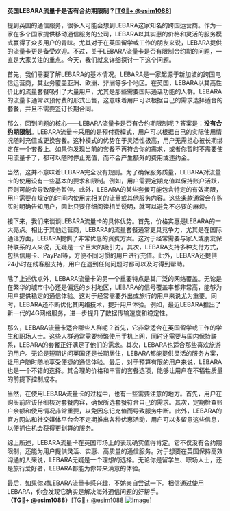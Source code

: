 **英国LEBARA流量卡是否有合约期限制？[[TG💪+ @esim1088](https://t.me/s/esim1088)]**

提到英国的通信服务，很多人可能会想到LEBARA这家知名的跨国运营商。作为一家在多个国家提供移动通信服务的公司，LEBARA以其实惠的价格和灵活的服务模式赢得了众多用户的青睐。尤其对于在英国留学或工作的朋友来说，LEBARA提供的流量卡更是备受欢迎。不过，关于LEBARA流量卡是否有限制合约期的问题，一直是大家关注的重点。今天，我们就来详细探讨一下这个问题。

首先，我们需要了解LEBARA的基本情况。LEBARA是一家起源于新加坡的跨国电信运营商，其业务覆盖亚洲、欧洲、非洲等多个地区。在英国，LEBARA以其高性价比的流量套餐吸引了大量用户，尤其是那些需要国际通话功能的人群。LEBARA的流量卡通常以预付费的形式出售，这意味着用户可以根据自己的需求选择适合的套餐，并且不需要签订长期合同。

那么，回到问题的核心——LEBARA流量卡是否有合约期限制呢？答案是：**没有合约期限制**。LEBARA流量卡采用的是预付费模式，用户可以根据自己的实际使用情况随时充值或更换套餐。这种模式的优势在于灵活性极高，用户无需担心被长期绑定在一个套餐上。如果你发现当前的套餐不再符合你的需求，或者你暂时不需要使用流量卡了，都可以随时停止充值，而不会产生额外的费用或违约金。

当然，这并不意味着LEBARA完全没有规则。为了确保服务质量，LEBARA对流量卡的使用设有一些基本的要求和限制。例如，用户需要定期充值以保持账户活跃，否则可能会导致服务暂停。此外，LEBARA的某些套餐可能包含特定的有效期限，用户需要在规定的时间内使用完相关的流量或其他服务内容。这些条款通常会在购买时明确告知用户，因此只要仔细阅读相关说明，就可以避免不必要的麻烦。

接下来，我们来谈谈LEBARA流量卡的具体优势。首先，价格实惠是LEBARA的一大亮点。相比于其他运营商，LEBARA的流量套餐通常更具竞争力，尤其是在国际通话方面，LEBARA提供了非常优惠的资费方案。这对于经常需要与家人或朋友保持联系的人来说，无疑是一个巨大的吸引力。其次，LEBARA支持多种支付方式，包括信用卡、PayPal等，方便不同习惯的用户进行充值。此外，LEBARA还提供24小时在线客服支持，用户在遇到任何问题时都可以及时得到帮助。

除了上述优点外，LEBARA流量卡的另一个重要特点是其广泛的网络覆盖。无论是在繁华的城市中心还是偏远的乡村地区，LEBARA的信号覆盖率都非常高，能够为用户提供稳定的通信体验。这对于经常需要外出或旅行的用户来说尤为重要。同时，LEBARA还不断优化其网络技术，提升用户体验。例如，最近LEBARA推出了新一代的4G网络服务，进一步提升了数据传输速度和稳定性。

那么，LEBARA流量卡适合哪些人群呢？首先，它非常适合在英国留学或工作的学生和职场人士。这些人群通常需要频繁使用手机上网，同时还需要与国内保持联系，LEBARA的套餐正好满足了他们的需求。其次，LEBARA也适合那些喜欢旅游的用户。无论是短期访问英国还是长期居住，LEBARA都能提供灵活的服务方案，让用户随时随地享受便捷的通信体验。最后，对于预算有限的用户来说，LEBARA也是一个不错的选择。其合理的价格和丰富的套餐选项，能够让用户在不牺牲质量的前提下控制成本。

当然，在使用LEBARA流量卡的过程中，也有一些需要注意的地方。首先，用户在购买前应该仔细核对套餐内容，确保所选套餐符合自己的需求。其次，定期检查账户余额和使用情况非常重要，以免因忘记充值而导致服务中断。此外，LEBARA的官方网站和社交媒体平台会不定期推出各种优惠活动，用户可以多留意这些信息，以便抓住机会获得更划算的服务。

综上所述，LEBARA流量卡在英国市场上的表现确实值得肯定。它不仅没有合约期限制，还能为用户提供灵活、实惠、高质量的通信服务。对于想要在英国保持高效沟通的人来说，LEBARA无疑是一个理想的选择。无论你是留学生、职场人士，还是旅行爱好者，LEBARA都能为你带来满意的体验。

最后，如果你对LEBARA流量卡感兴趣，不妨亲自尝试一下。相信通过使用LEBARA，你会发现它确实是解决海外通信问题的好帮手。**（TG💪+ @esim1088）**[[TG💪+ @esim1088](https://t.me/s/esim1088) ![Image](https://i.postimg.cc/4NQfJmqS/Snipaste-2025-05-13-00-14-12.png)]